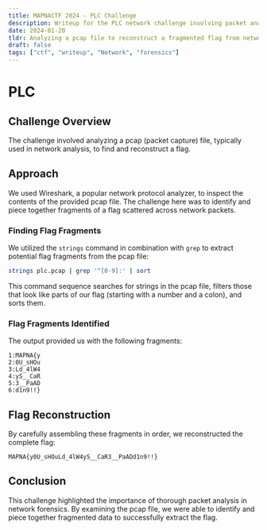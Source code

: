 ```yaml
---
title: MAPNACTF 2024 - PLC Challenge
description: Writeup for the PLC network challenge involving packet analysis
date: 2024-01-20
tldr: Analyzing a pcap file to reconstruct a fragmented flag from network traffic.
draft: false
tags: ["ctf", "writeup", "Network", "forensics"]
---
```


# PLC

## Challenge Overview

The challenge involved analyzing a pcap (packet capture) file, typically used in network analysis, to find and reconstruct a flag.

## Approach

We used Wireshark, a popular network protocol analyzer, to inspect the contents of the provided pcap file. The challenge here was to identify and piece together fragments of a flag scattered across network packets.

### Finding Flag Fragments

We utilized the `strings` command in combination with `grep` to extract potential flag fragments from the pcap file:

```bash
strings plc.pcap | grep '^[0-9]:' | sort
```

This command sequence searches for strings in the pcap file, filters those that look like parts of our flag (starting with a number and a colon), and sorts them.

### Flag Fragments Identified

The output provided us with the following fragments:

```
1:MAPNA{y
2:0U_sHOu
3:Ld_4lW4
4:yS__CaR
5:3__PaAD
6:d1n9!!}
```

## Flag Reconstruction

By carefully assembling these fragments in order, we reconstructed the complete flag:

```
MAPNA{y0U_sHOuLd_4lW4yS__CaR3__PaADd1n9!!}
```

## Conclusion

This challenge highlighted the importance of thorough packet analysis in network forensics. By examining the pcap file, we were able to identify and piece together fragmented data to successfully extract the flag.
